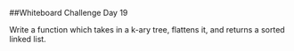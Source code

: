 ##Whiteboard Challenge Day 19

Write a function which takes in a k-ary tree, flattens it, and returns a sorted linked list.
